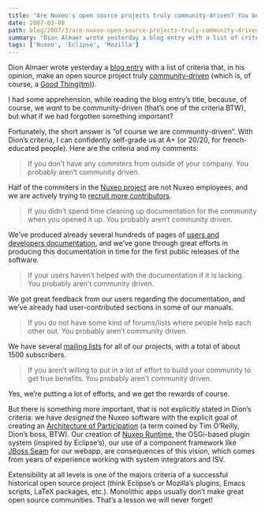 ```yaml
---
title: "Are Nuxeo's open source projects truly community-driven? You bet they are!"
date: 2007-03-08
path: blog/2007/3/are-nuxeo-open-source-projects-truly-community-driven-you-bet-they-are
summary: "Dion Almaer wrote yesterday a blog entry with a list of criteria that, in his opinion, make an open source project truly community-driven (which is, of course, a Good Thing(tm))."
tags: ['Nuxeo', 'Eclipse', 'Mozilla']
---
```


<p>Dion Almaer wrote yesterday a <a href="http://www.almaer.com/blog/archives/001412.html">blog entry</a> with a list of criteria that, in his opinion, make an open source project truly <a href="http://www.nuxeo.org/sections/community/">community-driven</a> (which is, of course, a <a href="http://en.wikipedia.org/wiki/Good_thing">Good Thing(tm)</a>). </p><p>I had some apprehension, while reading the blog entry&#8217;s title, because, of course, we <em>want</em> to be community-driven (that&#8217;s one of the criteria BTW), but what if we had forgotten something important?</p><p>Fortunately, the short answer is &#8220;of course we are community-driven&#8221;. With Dion&#8217;s criteria, I can confidently self-grade us at A+ (or 20/20, for french-educated people). Here are the criteria and my comments:</p><blockquote>
  <p>If you don&#8217;t have any commiters from outside of your company. You probably aren&#8217;t community driven.</p>
</blockquote><p>Half of the commiters in the <a href="http://www.nuxeo.org/">Nuxeo project</a> are not Nuxeo employees, and we are actively trying to <a href="http://blogs.nuxeo.com/sections/blogs/fermigier/2007_03_07_back-from-braincamp-ouverture-2007">recruit more contributors</a>.</p><blockquote>
  <p>If you didn&#8217;t spend time cleaning up documentation for the community when you opened it up. You probably aren&#8217;t community driven.</p>
</blockquote><p>We&#8217;ve produced already several hundreds of pages of <a href="http://www.nuxeo.org/sections/documentation/">users and developers documentation</a>, and we&#8217;ve gone through great efforts in producing this documentation in time for the first public releases of the software.</p><blockquote>
  <p>If your users haven&#8217;t helped with the documentation if it is lacking. You probably aren&#8217;t community driven.</p>
</blockquote><p>We got great feedback from our users regarding the documentation, and we&#8217;ve already had user-contributed sections in some of our manuals.</p><blockquote>
  <p>If you do not have some kind of forums/lists where people help each other out. You probably aren&#8217;t community driven.</p>
</blockquote><p>We have several <a href="http://lists.nuxeo.com/">mailing lists</a> for all of our projects, with a total of about 1500 subscribers.  </p><blockquote>
  <p>If you aren&#8217;t willing to put in a lot of effort to build your community to get true benefits. You probably aren&#8217;t community driven.</p>
</blockquote><p>Yes, we&#8217;re putting a lot of efforts, and we get the rewards of course.</p><p>But there is something more important, that is not explicitly stated in Dion&#8217;s criteria: we have <em>designed</em> the Nuxeo software with the explicit goal of creating an <a href="http://en.wikipedia.org/wiki/Architecture_of_participation">Architecture of Participation</a> (a term coined by Tim O&#8217;Reilly, Dion&#8217;s boss, BTW). Our creation of <a href="http://www.nuxeo.org/sections/projects/runtime/">Nuxeo Runtime</a>, the OSGi-based plugin system (inspired by Eclipse&#8217;s), our use of a component framework like <a href="http://www.jboss.com/products/seam">JBoss Seam</a> for our webapp, are consequences of this vision, which comes from years of experience working with system integrators and ISV.</p><p>Extensibility at all levels is one of the majors criteria of a successful historical open source project (think Eclipse&#8217;s or Mozilla&#8217;s plugins, Emacs scripts, LaTeX packages, etc.). Monolithic apps usually don&#8217;t make great open source communities. That&#8217;s a lesson we will never forget!</p> 

